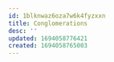 ```yaml
---
id: 1blknwaz6oza7w6k4fyzxxn
title: Conglomerations
desc: ''
updated: 1694058776421
created: 1694058765003
---
```


